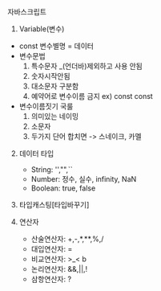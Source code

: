 자바스크립트

1. Variable(변수)

- const 변수별명 = 데이터
- 변수문법
  1. 특수문자 \_(언더바)제외하고 사용 안됨
  2. 숫자시작안됨
  3. 대소문자 구분함
  4. 예약어로 변수이름 금지 ex) const const
- 변수이름짓기 국룰
  1. 의미있는 네이밍
  2. 소문자
  3. 두가지 단어 합치면 -> 스네이크, 카멜

2. 데이터 타입

   - String: '',"",``
   - Number: 정수, 실수, infinity, NaN
   - Boolean: true, false

3. 타입캐스팅[타입바꾸기]

4. 연산자
   - 산술연산자: +,-,\*,\*\*,%,/
   - 대입연산자: =
   - 비교연산자: >\_< b
   - 논리연산자: &&,||,!
   - 삼항연산자: ?
